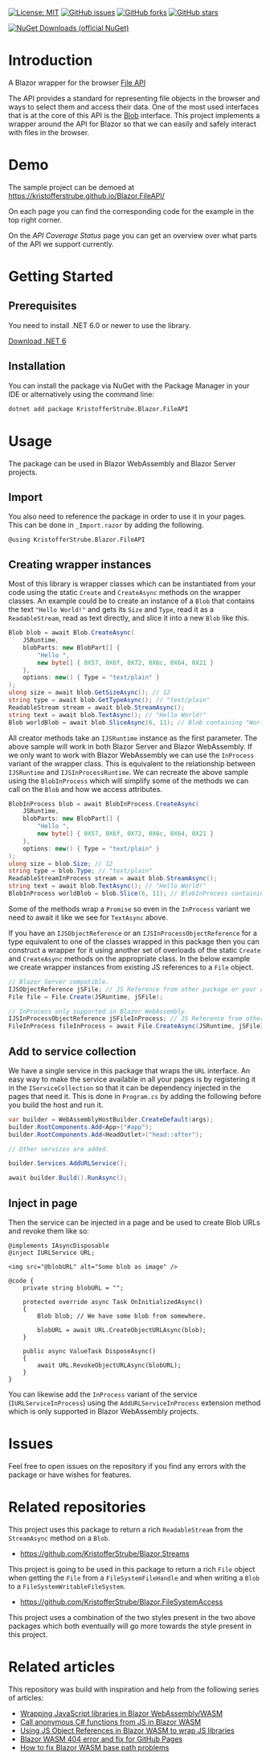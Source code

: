 [![License: MIT](https://img.shields.io/badge/License-MIT-yellow.svg)](/LICENSE.md)
[![GitHub issues](https://img.shields.io/github/issues/KristofferStrube/Blazor.FileAPI)](https://github.com/KristofferStrube/Blazor.FileAPI/issues)
[![GitHub forks](https://img.shields.io/github/forks/KristofferStrube/Blazor.FileAPI)](https://github.com/KristofferStrube/Blazor.FileAPI/network/members)
[![GitHub stars](https://img.shields.io/github/stars/KristofferStrube/Blazor.FileAPI)](https://github.com/KristofferStrube/Blazor.FileAPI/stargazers)

[![NuGet Downloads (official NuGet)](https://img.shields.io/nuget/dt/KristofferStrube.Blazor.FileAPI?label=NuGet%20Downloads)](https://www.nuget.org/packages/KristofferStrube.Blazor.FileAPI/)

# Introduction
A Blazor wrapper for the browser [File API](https://www.w3.org/TR/FileAPI/)

The API provides a standard for representing file objects in the browser and ways to select them and access their data. One of the most used interfaces that is at the core of this API is the [Blob](https://www.w3.org/TR/FileAPI/#dfn-Blob) interface. This project implements a wrapper around the API for Blazor so that we can easily and safely interact with files in the browser.

# Demo
The sample project can be demoed at https://kristofferstrube.github.io/Blazor.FileAPI/

On each page you can find the corresponding code for the example in the top right corner.

On the *API Coverage Status* page you can get an overview over what parts of the API we support currently.

# Getting Started
## Prerequisites
You need to install .NET 6.0 or newer to use the library.

[Download .NET 6](https://dotnet.microsoft.com/download/dotnet/6.0)

## Installation
You can install the package via NuGet with the Package Manager in your IDE or alternatively using the command line:
```bash
dotnet add package KristofferStrube.Blazor.FileAPI
```

# Usage
The package can be used in Blazor WebAssembly and Blazor Server projects.
## Import
You also need to reference the package in order to use it in your pages. This can be done in `_Import.razor` by adding the following.
```razor
@using KristofferStrube.Blazor.FileAPI
```

## Creating wrapper instances
Most of this library is wrapper classes which can be instantiated from your code using the static `Create` and `CreateAsync` methods on the wrapper classes.
An example could be to create an instance of a `Blob` that contains the text `"Hello World!"` and gets its `Size` and `Type`, read it as a `ReadableStream`, read as text directly, and slice it into a new `Blob` like this.
```csharp
Blob blob = await Blob.CreateAsync(
    JSRuntime,
    blobParts: new BlobPart[] {
        "Hello ",
        new byte[] { 0X57, 0X6f, 0X72, 0X6c, 0X64, 0X21 }
    },
    options: new() { Type = "text/plain" }
);
ulong size = await blob.GetSizeAsync(); // 12
string type = await blob.GetTypeAsync(); // "text/plain"
ReadableStream stream = await blob.StreamAsync();
string text = await blob.TextAsync(); // "Hello World!"
Blob worldBlob = await blob.SliceAsync(6, 11); // Blob containing "World"
```
All creator methods take an `IJSRuntime` instance as the first parameter. The above sample will work in both Blazor Server and Blazor WebAssembly. If we only want to work with Blazor WebAssembly we can use the `InProcess` variant of the wrapper class. This is equivalent to the relationship between `IJSRuntime` and `IJSInProcessRuntime`. We can recreate the above sample using the `BlobInProcess` which will simplify some of the methods we can call on the `Blob` and how we access attributes.
```csharp
BlobInProcess blob = await BlobInProcess.CreateAsync(
    JSRuntime,
    blobParts: new BlobPart[] {
        "Hello ",
        new byte[] { 0X57, 0X6f, 0X72, 0X6c, 0X64, 0X21 }
    },
    options: new() { Type = "text/plain" }
);
ulong size = blob.Size; // 12
string type = blob.Type; // "text/plain"
ReadableStreamInProcess stream = await blob.StreamAsync();
string text = await blob.TextAsync(); // "Hello World!"
BlobInProcess worldBlob = blob.Slice(6, 11); // BlobInProcess containing "World"
```
Some of the methods wrap a `Promise` so even in the `InProcess` variant we need to await it like we see for `TextAsync` above.

If you have an `IJSObjectReference` or an `IJSInProcessObjectReference` for a type equivalent to one of the classes wrapped in this package then you can construct a wrapper for it using another set of overloads of the static `Create` and `CreateAsync` methods on the appropriate class. In the below example we create wrapper instances from existing JS references to a `File` object.
```csharp
// Blazor Server compatible.
IJSObjectReference jSFile; // JS Reference from other package or your own JSInterop.
File file = File.Create(JSRuntime, jSFile);

// InProcess only supported in Blazor WebAssembly.
IJSInProcessObjectReference jSFileInProcess; // JS Reference from other package or your own JSInterop.
FileInProcess fileInProcess = await File.CreateAsync(JSRuntime, jSFileInProcess);
```

## Add to service collection
We have a single service in this package that wraps the `URL` interface. An easy way to make the service available in all your pages is by registering it in the `IServiceCollection` so that it can be dependency injected in the pages that need it. This is done in `Program.cs` by adding the following before you build the host and run it.
```csharp
var builder = WebAssemblyHostBuilder.CreateDefault(args);
builder.RootComponents.Add<App>("#app");
builder.RootComponents.Add<HeadOutlet>("head::after");

// Other services are added.

builder.Services.AddURLService();

await builder.Build().RunAsync();
```
## Inject in page
Then the service can be injected in a page and be used to create Blob URLs and revoke them like so:
```razor
@implements IAsyncDisposable
@inject IURLService URL;

<img src="@blobURL" alt="Some blob as image" />

@code {
    private string blobURL = "";

    protected override async Task OnInitializedAsync()
    {
        Blob blob; // We have some blob from somewhere.

        blobURL = await URL.CreateObjectURLAsync(blob);
    }

    public async ValueTask DisposeAsync()
    {
        await URL.RevokeObjectURLAsync(blobURL);
    }
}
```
You can likewise add the `InProcess` variant of the service (`IURLServiceInProcess`) using the `AddURLServiceInProcess` extension method which is only supported in Blazor WebAssembly projects.

# Issues
Feel free to open issues on the repository if you find any errors with the package or have wishes for features.

# Related repositories
This project uses this package to return a rich `ReadableStream` from the `StreamAsync` method on a `Blob`.
- https://github.com/KristofferStrube/Blazor.Streams

This project is going to be used in this package to return a rich `File` object when getting the `File` from a `FileSystemFileHandle` and when writing a `Blob` to a `FileSystemWritableFileSystem`.
- https://github.com/KristofferStrube/Blazor.FileSystemAccess

This project uses a combination of the two styles present in the two above packages which both eventually will go more towards the style present in this project.

# Related articles
This repository was build with inspiration and help from the following series of articles:

- [Wrapping JavaScript libraries in Blazor WebAssembly/WASM](https://blog.elmah.io/wrapping-javascript-libraries-in-blazor-webassembly-wasm/)
- [Call anonymous C# functions from JS in Blazor WASM](https://blog.elmah.io/call-anonymous-c-functions-from-js-in-blazor-wasm/)
- [Using JS Object References in Blazor WASM to wrap JS libraries](https://blog.elmah.io/using-js-object-references-in-blazor-wasm-to-wrap-js-libraries/)
- [Blazor WASM 404 error and fix for GitHub Pages](https://blog.elmah.io/blazor-wasm-404-error-and-fix-for-github-pages/)
- [How to fix Blazor WASM base path problems](https://blog.elmah.io/how-to-fix-blazor-wasm-base-path-problems/)
